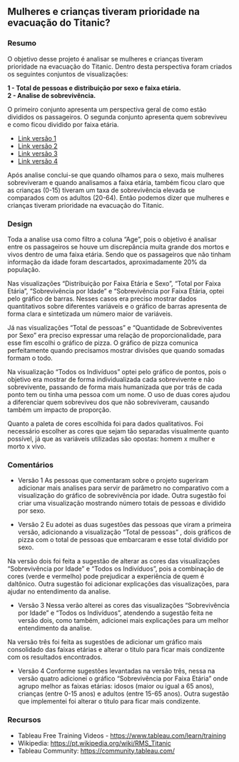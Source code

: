 
## Mulheres e crianças tiveram prioridade na evacuação do Titanic?

### Resumo

O objetivo desse projeto é analisar se mulheres e crianças tiveram prioridade na evacuação do Titanic. Dentro desta perspectiva foram criados os seguintes conjuntos de visualizações:

**1 - Total de pessoas e distribuição por sexo e faixa etária.** 
<br>
**2 - Analise de sobrevivência.**

O primeiro conjunto apresenta um perspectiva geral de como estão divididos os passageiros. O segunda conjunto apresenta quem sobreviveu e como ficou dividido por faixa etária.

* [Link versão 1](https://public.tableau.com/profile/alberto.silva3612#!/vizhome/dashboard_titanic_v1/Story1)
* [Link versão 2](https://public.tableau.com/profile/alberto.silva3612#!/vizhome/dashboard_titanic_v2/Story1)
* [Link versão 3](https://public.tableau.com/profile/alberto.silva3612#!/vizhome/dashboard_titanic_v3/Story1)
* [Link versão 4](https://public.tableau.com/profile/alberto.silva3612#!/vizhome/dashboard_titanic_v4/Story1)

Após analise conclui-se que quando olhamos para o sexo, mais mulheres sobreviveram e quando analisamos a faixa etária, também ficou claro que as crianças (0-15) tiveram um taxa de sobrevivência elevada se comparados com os adultos (20-64). Então podemos dizer que mulheres e crianças tiveram prioridade na evacuação do Titanic.

### Design 

Toda a analise usa como filtro a coluna “Age”, pois o objetivo é analisar entre os passageiros se houve um discrepância muita grande dos mortos e vivos dentro de uma faixa etária. Sendo que os passageiros que não tinham informação da idade foram descartados, aproximadamente 20% da população. 

Nas visualizações “Distribuição por Faixa Etária e Sexo”, “Total por Faixa Etária”, “Sobrevivência por Idade” e “Sobrevivência por Faixa Etária, optei pelo gráfico de barras. Nesses casos era preciso mostrar dados quantitativos sobre diferentes variáveis e o gráfico de barras apresenta de forma clara e sintetizada um número maior de variáveis.

Já nas visualizações “Total de pessoas” e “Quantidade de Sobreviventes por Sexo” era preciso expressar uma relação de proporcionalidade, para esse fim escolhi o gráfico de pizza. O gráfico de pizza comunica perfeitamente quando precisamos mostrar divisões que quando somadas formam o todo. 

Na visualização “Todos os Indivíduos” optei pelo gráfico de pontos, pois o objetivo era mostrar de forma individualizada cada sobrevivente e não sobrevivente, passando de forma mais humanizada que por trás de cada ponto tem ou tinha uma pessoa com um nome. O uso de duas cores ajudou a diferenciar quem sobreviveu dos que não sobreviveram, causando também um impacto de proporção. 

Quanto a paleta de cores escolhida foi para dados qualitativos. Foi necessário escolher as cores que sejam tão separadas visualmente quanto possível,  já que as variáveis utilizadas são opostas: homem x mulher e morto x vivo.

### Comentários 

* Versão 1
As pessoas que comentaram sobre o projeto sugeriram adicionar mais analises para servir de parâmetro no comparativo com a visualização do gráfico de sobrevivência por idade. Outra sugestão foi criar uma visualização mostrando número totais de pessoas e dividido por sexo.

* Versão 2
Eu adotei as duas sugestões das pessoas que viram a primeira versão, adicionando a visualização “Total de pessoas” , dois gráficos de pizza com o total de pessoas que embarcaram e esse total dividido por sexo.

Na versão dois foi feita a sugestão de alterar as cores das visualizações “Sobrevivência por Idade” e “Todos os Indivíduos”, pois a combinação de cores (verde e vermelho) pode prejudicar a experiência de quem é daltônico. Outra sugestão foi adicionar explicações das visualizações, para ajudar no entendimento da analise.

* Versão 3
Nessa verão alterei as cores das visualizações “Sobrevivência por Idade” e “Todos os Indivíduos”, atendendo a sugestão feita ne versão dois, como também, adicionei mais explicações para um melhor entendimento da analise.

Na versão três foi feita as sugestões de adicionar um gráfico mais consolidado das faixas etárias e alterar o titulo para ficar mais condizente com os resultados encontrados.

* Versão 4
Conforme sugestões levantadas na versão três, nessa na versão quatro adicionei o gráfico “Sobrevivência por Faixa Etária” onde agrupo melhor as faixas etárias: idosos (maior ou igual a 65 anos), crianças (entre 0-15 anos) e adultos (entre 15-65 anos). Outra sugestão que implementei foi alterar o titulo para ficar mais condizente.

### Recursos 

* Tableau Free Training Videos - https://www.tableau.com/learn/training
* Wikipedia: https://pt.wikipedia.org/wiki/RMS_Titanic
* Tableau Community: https://community.tableau.com/
